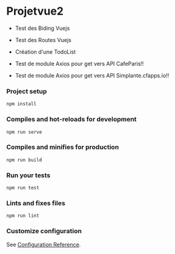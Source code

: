 # Projetvue2

* Test des Biding Vuejs

* Test des Routes Vuejs

* Création d'une TodoList

* Test de module Axios pour get vers API CafeParis!!

* Test de module Axios pour get vers API Simplante.cfapps.io!!

### Project setup
```
npm install
```

### Compiles and hot-reloads for development
```
npm run serve
```

### Compiles and minifies for production
```
npm run build
```

### Run your tests
```
npm run test
```

### Lints and fixes files
```
npm run lint
```

### Customize configuration
See [Configuration Reference](https://cli.vuejs.org/config/).
